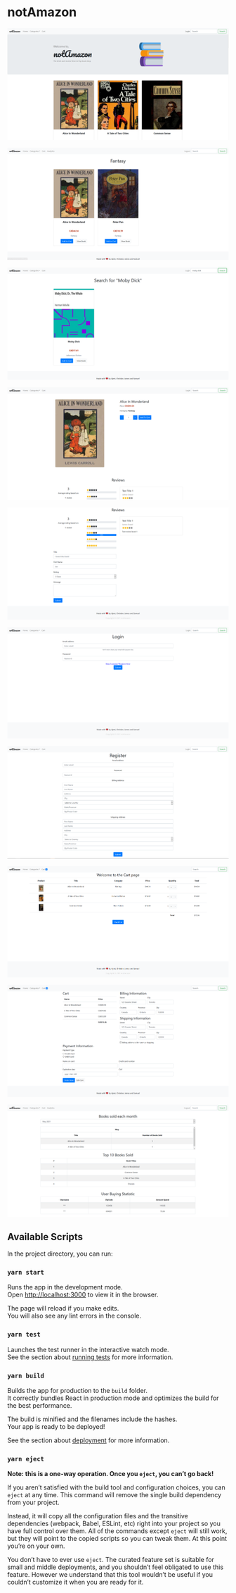 # notAmazon

![notAmazon%2091ddbd872f114df585c84a43819d61c8/Untitled.png](notAmazon%2091ddbd872f114df585c84a43819d61c8/Untitled.png)

![notAmazon%2091ddbd872f114df585c84a43819d61c8/Untitled%201.png](notAmazon%2091ddbd872f114df585c84a43819d61c8/Untitled%201.png)

![notAmazon%2091ddbd872f114df585c84a43819d61c8/Untitled%202.png](notAmazon%2091ddbd872f114df585c84a43819d61c8/Untitled%202.png)

![notAmazon%2091ddbd872f114df585c84a43819d61c8/Untitled%203.png](notAmazon%2091ddbd872f114df585c84a43819d61c8/Untitled%203.png)

![notAmazon%2091ddbd872f114df585c84a43819d61c8/Untitled%204.png](notAmazon%2091ddbd872f114df585c84a43819d61c8/Untitled%204.png)

![notAmazon%2091ddbd872f114df585c84a43819d61c8/Untitled%205.png](notAmazon%2091ddbd872f114df585c84a43819d61c8/Untitled%205.png)

![notAmazon%2091ddbd872f114df585c84a43819d61c8/Untitled%206.png](notAmazon%2091ddbd872f114df585c84a43819d61c8/Untitled%206.png)

![notAmazon%2091ddbd872f114df585c84a43819d61c8/Untitled%207.png](notAmazon%2091ddbd872f114df585c84a43819d61c8/Untitled%207.png)

![notAmazon%2091ddbd872f114df585c84a43819d61c8/Untitled%208.png](notAmazon%2091ddbd872f114df585c84a43819d61c8/Untitled%208.png)

![notAmazon%2091ddbd872f114df585c84a43819d61c8/Untitled%209.png](notAmazon%2091ddbd872f114df585c84a43819d61c8/Untitled%209.png)

## Available Scripts

In the project directory, you can run:

### `yarn start`

Runs the app in the development mode.\
Open [http://localhost:3000](http://localhost:3000/) to view it in the browser.

The page will reload if you make edits.\
You will also see any lint errors in the console.

### `yarn test`

Launches the test runner in the interactive watch mode.\
See the section about [running tests](https://facebook.github.io/create-react-app/docs/running-tests) for more information.

### `yarn build`

Builds the app for production to the `build` folder.\
It correctly bundles React in production mode and optimizes the build for the best performance.

The build is minified and the filenames include the hashes.\
Your app is ready to be deployed!

See the section about [deployment](https://facebook.github.io/create-react-app/docs/deployment) for more information.

### `yarn eject`

**Note: this is a one-way operation. Once you `eject`, you can’t go back!**

If you aren’t satisfied with the build tool and configuration choices, you can `eject` at any time. This command will remove the single build dependency from your project.

Instead, it will copy all the configuration files and the transitive dependencies (webpack, Babel, ESLint, etc) right into your project so you have full control over them. All of the commands except `eject` will still work, but they will point to the copied scripts so you can tweak them. At this point you’re on your own.

You don’t have to ever use `eject`. The curated feature set is suitable for small and middle deployments, and you shouldn’t feel obligated to use this feature. However we understand that this tool wouldn’t be useful if you couldn’t customize it when you are ready for it.